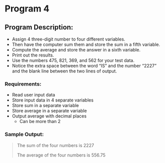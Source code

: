 # Program 4

## Program Description:  
- Assign 4 three-digit number to four different variables.
- Then have the computer sum them and store the sum in a fifth variable.
- Compute the average and store the answer in a sixth variable.
- Print out the results.
- Use the numbers 475, 821, 369, and 562 for your test data.
- Notice the extra space between the word “IS” and the number “2227” and the blank line between the two lines of output.

### Requirements: 
- Read user input data
- Store input data in 4 separate variables
- Store sum in a separate variable
- Store average in a separate variable
- Output average with decimal places
  - Can be more than 2


### Sample Output:
>The sum of the four numbers is 2227
>
>The average of the four numbers is 556.75

